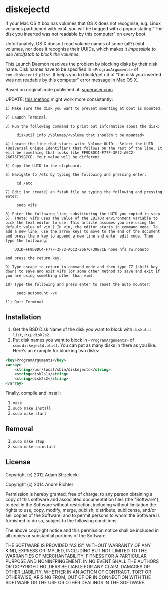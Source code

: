 diskejectd
===========

If your Mac OS X box has volumes that OS X does not recognise, e.g. Linux volumes partitioned with ext4, you will be bugged with a popup stating "The disk you inserted was not readable by this computer" on every boot.

Unfortunately, OS X doesn't read volume names of some (all?) ext4 volumes, nor does it recognise their UUIDs, which makes it _impossible to use /etc/fstab to block the volumes_.

This Launch Daemon resolves the problem by blocking disks by their disk name.
Disk names have to be specified in `<ProgramArguments>` of `com.diskejectd.plist`.
It helps you to block/get rid of "the disk you inserted was not readable by this computer" error message in Mac OS X.

Based on original code published at:
[superuser.com](http://superuser.com/questions/336455/mac-lion-fstab-is-deprecated-so-what-replaces-it-to-prevent-a-partition-from-m/336474#336474)

UPDATE:  [this method](https://discussions.apple.com/docs/DOC-7942) might work more consistantly:
```
1) Make sure the disk you want to prevent mounting at boot is mounted.

2) Launch Terminal.

3) Run the following command to print out information about the disk:

     diskutil info /Volumes/<volume that shouldn't be mounted>

4) Locate the line that starts with: Volume UUID:. Select the UUID (Universal Unique Identifier) that follows on the rest of the line. It will be something that looks like FF9DBDC4-F77F-3F72-A6C2-26676F39B7CE. Your value will be different

5) Copy the UUID to the clipboard.

6) Navigate to /etc by typing the following and pressing enter:

     cd /etc

7) Edit (or create) an fstab file by typing the following and pressing enter:

     sudo vifs

8) Enter the following line, substituting the UUID you copied in step 5). (Note: vifs uses the value of the EDITOR environment variable to pick the text editor to use. This article assumes you are using the default value of vim.) In vim, the editor starts in command mode. To add a new line, use the arrow keys to move to the end of the document and press the o key to append a new line and enter edit mode. Then type the following:

    UUID=FF9DBDC4-F77F-3F72-A6C2-26676F39B7CE none hfs rw,noauto

and press the return key.

9) Type escape to return to command mode and then type ZZ (shift key down) to save and exit vifs (or some other method to save and exit if you are using something other than vim).

10) Type the following and press enter to reset the auto mounter:

     sudo automount -vc

11) Quit Terminal
```


Installation
------------

1. Get the BSD Disk Name of the disk you want to block with `diskutil list`, e.g. `disk2s2`.
2. Put disk names you want to block in `<ProgramArguments>` of `com.diskejectd.plist`. You can put as many disks in there as you like. Here's an example for blocking two disks: 
```xml
<key>ProgramArguments</key>
<array>
    <string>/usr/local/sbin/diskejectd</string>
    <string>disk2s1</string>
    <string>disk2s2</string>
</array>
```

Finally, compile and install:

1. `make`
2. `sudo make install`
3. `sudo make start`


Removal
-------

1. `sudo make stop`
2. `sudo make uninstall`

License
-------

Copyright (c) 2012 Adam Strzelecki

Copyright (c) 2014 Andre Richter

Permission is hereby granted, free of charge, to any person obtaining
a copy of this software and associated documentation files (the
"Software"), to deal in the Software without restriction, including
without limitation the rights to use, copy, modify, merge, publish,
distribute, sublicense, and/or sell copies of the Software, and to
permit persons to whom the Software is furnished to do so, subject to
the following conditions:

The above copyright notice and this permission notice shall be
included in all copies or substantial portions of the Software.

THE SOFTWARE IS PROVIDED "AS IS", WITHOUT WARRANTY OF ANY KIND,
EXPRESS OR IMPLIED, INCLUDING BUT NOT LIMITED TO THE WARRANTIES OF
MERCHANTABILITY, FITNESS FOR A PARTICULAR PURPOSE AND
NONINFRINGEMENT. IN NO EVENT SHALL THE AUTHORS OR COPYRIGHT HOLDERS BE
LIABLE FOR ANY CLAIM, DAMAGES OR OTHER LIABILITY, WHETHER IN AN ACTION
OF CONTRACT, TORT OR OTHERWISE, ARISING FROM, OUT OF OR IN CONNECTION
WITH THE SOFTWARE OR THE USE OR OTHER DEALINGS IN THE SOFTWARE.
